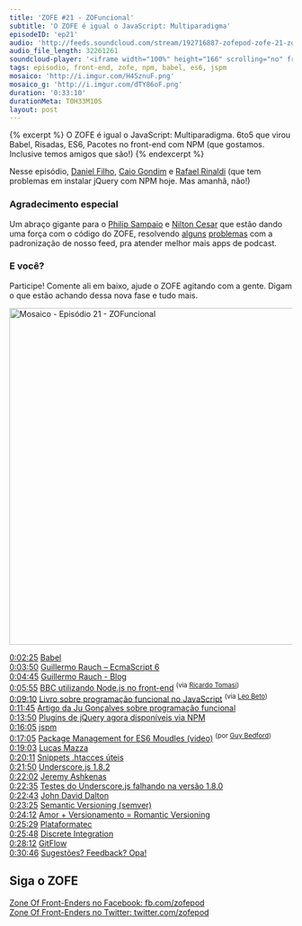 ```yaml
---
title: 'ZOFE #21 - ZOFuncional'
subtitle: 'O ZOFE é igual o JavaScript: Multiparadigma'
episodeID: 'ep21'
audio: 'http://feeds.soundcloud.com/stream/192716887-zofepod-zofe-21-zofuncional'
audio_file_length: 32261261
soundcloud-player: '<iframe width="100%" height="166" scrolling="no" frameborder="no" src="https://w.soundcloud.com/player/?url=https%3A//api.soundcloud.com/tracks/192716887&amp;color=ff5500&amp;auto_play=false&amp;hide_related=false&amp;show_comments=true&amp;show_user=true&amp;show_reposts=false"></iframe>'
tags: episodio, front-end, zofe, npm, babel, es6, jspm
mosaico: 'http://i.imgur.com/H45znuF.png'
mosaico_g: 'http://i.imgur.com/dTY86oF.png'
duration: '0:33:10'
durationMeta: T0H33M10S
layout: post
---
```


{% excerpt %}
O ZOFE é igual o JavaScript: Multiparadigma. 6to5 que virou Babel, Risadas, ES6, Pacotes no front-end com NPM (que gostamos. Inclusive temos amigos que são!)
{% endexcerpt %}

Nesse episódio, [Daniel Filho](https://twitter.com/danielfilho), [Caio Gondim](https://twitter.com/caio_gondim) e [Rafael Rinaldi](https://twitter.com/rafaelrinaldi) (que tem problemas em instalar jQuery com NPM hoje. Mas amanhã, não!)

### Agradecimento especial

Um abraço gigante para o [Philip Sampaio](https://github.com/philss) e [Nilton Cesar](https://github.com/niltoncms) que estão dando uma força com o código do ZOFE, resolvendo [alguns](https://github.com/zofepod/zofe/pull/72) [problemas](https://github.com/zofepod/zofe/pull/74) com a padronização de nosso feed, pra atender melhor mais apps de podcast.

### E você?

Participe! Comente ali em baixo, ajude o ZOFE agitando com a gente. Digam o que estão achando dessa nova fase e tudo mais.

<img title="Capa do Episódio 21 - ZOFuncional" src="http://i.imgur.com/H45znuF.png" class="mosaico" alt="Mosaico - Episódio 21 - ZOFuncional" width="600" height="600">

[0:02:25](#t=0:02:25) [Babel](https://babeljs.io)<br>
[0:03:50](#t=0:03:50) [Guillermo Rauch – EcmaScript 6](http://rauchg.com/2015/ecmascript-6)<br>
[0:04:45](#t=0:04:45) [Guillermo Rauch - Blog](http://rauchg.com/essays)<br>
[0:05:55](#t=0:05:55) [BBC utilizando Node.js no front-end](http://www.bbc.co.uk/blogs/internet/entries/47a96d23-ae04-444e-808f-678e6809765d) <sup>(via [Ricardo Tomasi](https://twitter.com/ricardobeat))</sup><br>
[0:09:10](#t=0:09:10) [Livro sobre programação funcional no JavaScript](https://leanpub.com/javascript-allonge/read) <sup>(via [Leo Beto](https://twitter.com/leobetosouza))</sup><br>
[0:11:45](#t=0:11:45) [Artigo da Ju Gonçalves sobre programação funcional](https://medium.com/@jugoncalves/functional-programming-should-be-your-1-priority-for-2015-47dd4641d6b9)<br>
[0:13:50](#t=0:13:50) [Plugins de jQuery agora disponíveis via NPM](http://blog.npmjs.org/post/111475741445/publishing-your-jquery-plugin-to-npm-the-quick)<br>
[0:16:05](#t=0:16:05) [jspm](http://jspm.io)<br>
[0:17:05](#t=0:17:05) [Package Management for ES6 Moudles (video)](https://www.youtube.com/watch?v=szJjsduHBQQ) <sup>(por [Guy Bedford](https://twitter.com/guybedford))</sup><br>
[0:19:03](#t=0:19:03) [Lucas Mazza](https://twitter.com/lucasmazza)<br>
[0:20:11](#t=0:20:11) [Snippets .htacces úteis](https://github.com/phanan/htaccess)<br>
[0:21:50](#t=0:21:50) [Underscore.js 1.8.2](http://underscorejs.org)<br>
[0:22:02](#t=0:22:02) [Jeremy Ashkenas](https://twitter.com/jashkenas)<br>
[0:22:35](#t=0:22:35) [Testes do Underscore.js falhando na versão 1.8.0](https://github.com/jashkenas/underscore/issues/2062)<br>
[0:22:43](#t=0:22:43) [John David Dalton](https://twitter.com/jdalton)<br>
[0:23:25](#t=0:23:25) [Semantic Versioning (semver)](http://semver.org)<br>
[0:24:12](#t=0:24:12) [Amor + Versionamento = Romantic Versioning](https://github.com/jashkenas/backbone/issues/2888#issuecomment-29076249)<br>
[0:25:29](#t=0:25:29) [Plataformatec](http://plataformatec.com.br)<br>
[0:25:48](#t=0:25:48) [Discrete Integration](http://blog.plataformatec.com.br/2015/02/introducing-discrete-integration)<br>
[0:28:12](#t=0:28:12) [GitFlow](http://nvie.com/posts/a-successful-git-branching-model)<br>
[0:30:46](#t=0:30:46) [Sugestões? Feedback? Opa!](http://zofe.com.br/contato)<br>

## Siga o ZOFE

[Zone Of Front-Enders no Facebook: fb.com/zofepod](http://fb.com/zofepod/ "ZOFE no Facebook: fb.com/zofepod")<br>
[Zone Of Front-Enders no Twitter: twitter.com/zofepod](http://twitter.com/zofepod/ "ZOFE no Twitter")<br>
